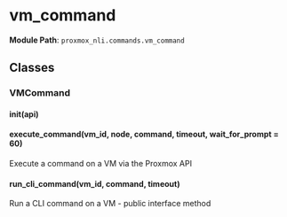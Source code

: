 # vm_command

**Module Path**: `proxmox_nli.commands.vm_command`

## Classes

### VMCommand

#### __init__(api)

#### execute_command(vm_id, node, command, timeout, wait_for_prompt = 60)

Execute a command on a VM via the Proxmox API

#### run_cli_command(vm_id, command, timeout)

Run a CLI command on a VM - public interface method

